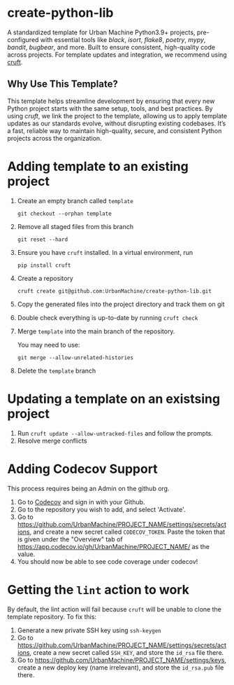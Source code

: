 # create-python-lib

A standardized template for Urban Machine Python3.9+ projects, pre-configured with essential tools like *black*, *isort*, *flake8*, *poetry*, *mypy*, *bandit*, *bugbear*, and more. Built to ensure consistent, high-quality code across projects. For template updates and integration, we recommend using [cruft](https://timothycrosley.github.io/cruft/).

## Why Use This Template?

This template helps streamline development by ensuring that every new Python project starts with the same setup, tools, and best practices. By using *cruft*, we link the project to the template, allowing us to apply template updates as our standards evolve, without disrupting existing codebases. It’s a fast, reliable way to maintain high-quality, secure, and consistent Python projects across the organization.

# Adding template to an existing project

1) Create an empty branch called `template`
   ```shell
   git checkout --orphan template 
   ```
2) Remove all staged files from this branch
   ```shell
   git reset --hard 
   ```
3) Ensure you have `cruft` installed. In a virtual environment, run
   ```shell
   pip install cruft
   ```
4) Create a repository
   ```shell
   cruft create git@github.com:UrbanMachine/create-python-lib.git
   ```
5) Copy the generated files into the project directory and track them on git
6) Double check everything is up-to-date by running `cruft check`
7) Merge `template` into the main branch of the repository. 

   You may need to use:
   ```shell
   git merge --allow-unrelated-histories
   ```
8) Delete the `template` branch
   
# Updating a template on an existsing project 
1) Run `cruft update --allow-untracked-files` and follow the prompts.
2) Resolve merge conflicts

# Adding Codecov Support
This process requires being an Admin on the github org.
1) Go to [Codecov](https://about.codecov.io/sign-up/) and sign in with your Github.
2) Go to the repository you wish to add, and select 'Activate'. 
3) Go to https://github.com/UrbanMachine/PROJECT_NAME/settings/secrets/actions, and create a new secret called `CODECOV_TOKEN`. Paste the token that is given under the "Overview" tab of https://app.codecov.io/gh/UrbanMachine/PROJECT_NAME/ as the value.
4) You should now be able to see code coverage under codecov!

# Getting the `lint` action to work
By default, the lint action will fail because `cruft` will be unable to clone the template 
repository. To fix this:

1) Generate a new private SSH key using `ssh-keygen`
2) Go to https://github.com/UrbanMachine/PROJECT_NAME/settings/secrets/actions, create a new secret called `SSH_KEY`, and store the `id_rsa` file there.
3) Go to https://github.com/UrbanMachine/PROJECT_NAME/settings/keys, create a new deploy key (name irrelevant), and store the `id_rsa.pub` file there.
